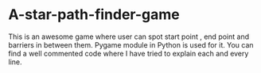 # A-star-path-finder-game
This is an awesome game where user can spot start point , end point and barriers in between them. Pygame module in Python is used for it. You can find a well commented code where I have tried to explain each and every line.
